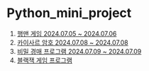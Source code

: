 # Python_mini_project


1. [행맨 게임 2024.07.05 ~ 2024.07.06](https://github.com/jysung1122/Mini_Project_Hangman)
2. [카이사르 암호 2024.07.08 ~ 2024.07.08](https://github.com/jysung1122/Mini_Project_Caesar_Cipher)
3. [비밀 경매 프로그램 2024.07.09 ~ 2024.07.09](https://github.com/jysung1122/Mini_Project_Secret_Auction)
4. [블랙잭 게임 프로그램](https://github.com/jysung1122/Mini_Project_Blackjack/tree/main)
